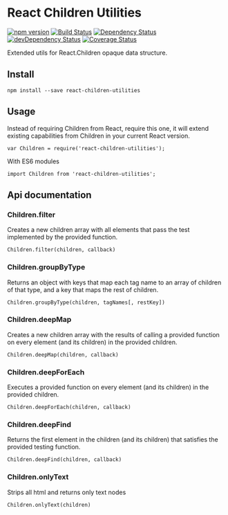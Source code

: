 # React Children Utilities

[![npm version][img-1]][1]
[![Build Status][img-2]][2]
[![Dependency Status][img-3]][3]
[![devDependency Status][img-4]][4]
[![Coverage Status][img-5]][5]

[img-1]: https://img.shields.io/npm/v/react-children-utilities.svg
[img-2]: https://travis-ci.org/fernandopasik/react-children-utilities.svg?branch=master
[img-3]: https://david-dm.org/fernandopasik/react-children-utilities.svg
[img-4]: https://david-dm.org/fernandopasik/react-children-utilities/dev-status.svg
[img-5]: https://img.shields.io/coveralls/fernandopasik/react-children-utilities.svg

[1]: https://www.npmjs.com/package/react-children-utilities "npm version"
[2]: https://travis-ci.org/fernandopasik/react-children-utilities "Build Status"
[3]: https://david-dm.org/fernandopasik/react-children-utilities "Dependency Status"
[4]: https://david-dm.org/fernandopasik/react-children-utilities#info=devDependencies "devDependency Status"
[5]: https://coveralls.io/r/fernandopasik/react-children-utilities "Coverage Status"

Extended utils for React.Children opaque data structure.

## Install

```
npm install --save react-children-utilities
```

## Usage

Instead of requiring Children from React, require this one, it will extend existing capabilities from Children in your current React version.

```
var Children = require('react-children-utilities');
```

With ES6 modules

```
import Children from 'react-children-utilities';
```

## Api documentation

### Children.filter

Creates a new children array with all elements that pass the test implemented by the provided function.

```
Children.filter(children, callback)
```

### Children.groupByType

Returns an object with keys that map each tag name to an array of children of that type, and a key that maps the rest of children.

```
Children.groupByType(children, tagNames[, restKey])
```

### Children.deepMap

Creates a new children array with the results of calling a provided function on every element (and its children) in the provided children.

```
Children.deepMap(children, callback)
```

### Children.deepForEach

Executes a provided function on every element (and its children) in the provided children.

```
Children.deepForEach(children, callback)
```

### Children.deepFind

Returns the first element in the children (and its children) that satisfies the provided testing function.

```
Children.deepFind(children, callback)
```

### Children.onlyText

Strips all html and returns only text nodes

```
Children.onlyText(children)
```
